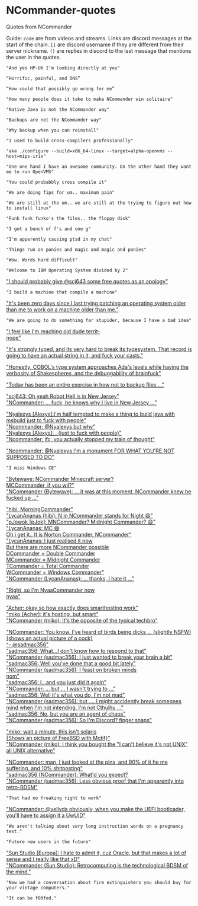 # NCommander-quotes

Quotes from NCommander

Guide: `code` are from videos and streams. Links are discord messages at the start of the chain. `[]`
are discord username if they are different from their server nickname. `()` are replies in
discord to the last message that mentions the user in the quotes.

`"And yes HP-UX I’m looking directly at you"`

`“Horrific, painful, and DNS”`

`“How could that possibly go wrong for me”`

`"How many people does it take to make NCommander win solitaire"`

`"Native Java is not the NCommander way"`

`"Backups are not the NCommander way"`

`"Why backup when you can reinstall"`

`"I used to build cross-compilers professionally"`

`"aka ./configure --build=x86_64-linux --target=alpha-openvms --host=mips-irix"`

`"One one hand I have an awesome community. On the other hand they want me to run OpenVMS"`

`"You could probabbly cross compile it"`

`"We are doing fips for um.. maximum pain"`

`"We are still at the um.. we are still at the trying to figure out how to install linux"`

`"Funk funk funko's the files.. the floppy disk"`

`"I got a bunch of f's and one g"`

`"I'm apperently causing ptsd in my chat"`

`"Things run on ponies and magic and magic and ponies"`

`"Wow. Words hard difficult"`

`"Welcome to IBM Operating System divided by 2"`

["I should probably give @scj643 some free quotes as an apology"](https://discord.com/channels/702503037289365594/702503037842882582/884272772782632973)

`"I build a machine that compile a machine"`

["It's been zero days since I last trying patching an operating system older than me to work on a machine older than me."](https://twitter.com/fossfirefighter/status/1435009427401318401)

`"We are going to do something far stupider, because I have a bad idea"`

["I feel like I'm reaching old dude territ-  
nope"](https://discord.com/channels/702503037289365594/702503037842882582/892943324456046652)

["It's strongly typed, and its very hard to break its typesystem. That record is going to have an actual string in it, and fuck your casts."](https://discord.com/channels/702503037289365594/702503037842882582/893298764561907763)

["Honestly, COBOL's type system approaches Ada's levels while having the verbosity of Shakespheres, and the debuggability of brainfuck"](https://discord.com/channels/702503037289365594/702503037842882582/893298959257337916)

["Today has been an entire exercise in how not to backup files ..."](https://twitter.com/FOSSfirefighter/status/1451791078823182336)

["scj643: Oh yeah Robot Hell is in New Jersey"  
 "NCommander: ... fuck, he knows why I live in New Jersey ..."](https://discord.com/channels/702503037289365594/702503037842882582/902412492716789780)

["Nyalexys [Alexys]:i'm half tempted to make a thing to build java with msbuild just to fuck with people"  
 "Ncommander: @Nyalexys but why"  
 "Nyalexys [Alexys]: . (just to fuck with people)"  
 "Ncommander: jfc, you actually stopped my train of thought"](https://discord.com/channels/702503037289365594/702503037842882582/927231415429509201)

["Ncommander: @Nyalexys I'm a monument FOR WHAT YOU'RE NOT SUPPOSED TO DO"](https://discord.com/channels/702503037289365594/702503037842882582/927231566474784859)

`"I miss Windows CE"`

["Bytewave: NCommander Minecraft server?  
 MCCommander, if you wil?"  
 "NCommander (Bytewave): ... it was at this moment, NCommander knew he fucked up ..."](https://discord.com/channels/702503037289365594/702503037842882582/937906173288546394)

["hibi: MorningCommander"  
 "LycanAnanas (hibi): N in NCommander stands for Night 😄"  
 "pJowok [pJok]: MNCommander? Midnight Commander? 😄"  
 "LycanAnanas: MC 😄  
 Oh i get it.. It is Norton Commander, NCommander"  
 "LycanAnanas: I just  realised it now  
 But there are more NCommander possible  
 DCommander = Double Commander  
 MCommander = Midnight Commander  
 TCommander = Total Commander  
 WCommander = Windows Commander"  
 "NCommander (LycanAnanas): ... thanks, I hate it ..."](https://discord.com/channels/702503037289365594/702503037842882582/939154772416675860)

["Right, so I'm NyaaCommander now  
 nyaa"](https://discord.com/channels/702503037289365594/925863139390677052/926685617167945738)

["Acher: okay so how exactly does smarthosting work"  
 "miko (Acher): it's hosting, but smart"  
 "NCommander (miko): It's the opposite of the typical techbro"](https://discord.com/channels/702503037289365594/702503037842882582/940376324760023090)

["NCommander: You know, I've heard of birds being dicks ... (slightly NSFW)  
 {shows an actual picture of a cock}  
 ^- @sadmac356"  
 "sadmac356: What…I don't know how to respond to that"  
 "NCommander (sadmac356): I just wanted to break your brain a bit"  
 "sadmac356: Well you've done that a good bit lately"  
 "NCommander (sadmac356): I feast on broken minds  
 nom"  
 "sadmac356: I…and you just did it again"  
 "NCommander: ... but ... I wasn't trying to ..."  
 "sadmac356: Well it's what you do, I'm not mad"  
 "NCommander (sadmac356): but .... I might accidently break someones mind when I'm not intending. I'm  not Cthulhu ..."  
 "sadmac356: No, but you are an agent of chaos"  
 "NCommander (sadmac356): So I'm Discord?
 finger snaps"  ](https://discord.com/channels/702503037289365594/810167870935531530/941105185281957968)

["miko: wait a minute, this isn't solaris  
 {Shows an picture of FreeBSD with Motif}"  
 "NCommander (miko): I think you bought the "I can't believe it's not UNIX" all UNIX alternative"](https://discord.com/channels/702503037289365594/810167870935531530/953563993031712778)

["NCommander: man, I just looked at the pins, and 90% of it he me suffering, and 10% shitposting"  
 "sadmac356 (NCommander): What'd you expect?  
 "NCommander (sadmac356): Less obvious proof that I'm apparently into retro-BDSM"](https://discord.com/channels/702503037289365594/702503037842882582/966778825906192394)

`"That had no freaking right to work"`

["NCommander: @vellvda obviously, when you make the UEFI bootloader, you'll have to assign it a UwUID"](https://discord.com/channels/702503037289365594/702503037842882582/971971837200306176)

`"We aren't talking about very long instruction words on a pregnancy test."`

`"Future new users in the future"`

["Sun Studio [Europa]: I hate to admit it, cuz Oracle, but that makes a lot of sense and I really like that xD"  
 "NCommander (Sun Studio): Retrocomputing is the technological BDSM of the mind."](https://discord.com/channels/702503037289365594/810167870935531530/987202102331846656)

`"Now we had a conversation about fire extinguishers you should buy for your vintage computers."`

`"It can be f00fed."`

